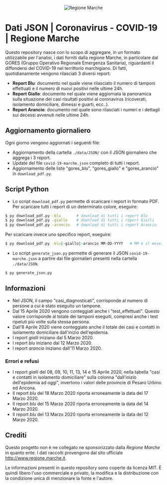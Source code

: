 <p align="center">
  <img src="http://www.regione.marche.it/Portals/0/Images/LogoSmall.png" alt="Regione Marche"/>
</p>

# Dati JSON | Coronavirus - COVID-19 | Regione Marche
Questo repository nasce con lo scopo di aggregare, in un formato utilizzabile per l'analisi, i dati forniti dalla regione Marche, in particolare dal GORES (Gruppo Operativo Regionale Emergenza Sanitaria), riguardanti il diffondersi del COVID-19 nel territtorio marchigiano.
Di fatti, quotidianamente vengono rilasciati 3 diversi report:
- **Report Blu**: documento nel quale viene rilasciato il numero di tamponi effettuati e il numero di nuovi positivi nelle ultime 24h.
- **Report Giallo**: documento nel quale viene aggiornata la panoramica sulla situazione dei casi risultati positivi al coronavirus (ricoverati, isolamento domiciliare, dimessi e guarti, ecc..).
- **Report Arancio**: documento nel quale sono rilasciati i numeri e i dettagli sui decessi avvenuti nelle ultime 24h.

## Aggiornamento giornaliero
Ogni giorno vengono aggiornati i seguenti file:
- Aggiornamento della cartella `./data/JSON/` con il JSON giornaliero che aggrega i 3 report.
- Update del file `covid-19-marche.json` completo di tutti i report.
- Aggiornamento delle liste "gores_blu", "gores_giallo" e "gores_arancio" in `download_pdf.py`.

## Script Python
- Lo script `download_pdf.py` permette di scaricare i report in formato PDF. Per scaricare tutti i report di un determinato colore, eseguire:
```bash
$ py download_pdf.py -blu       # download di tutti i report Blu
$ py download_pdf.py -giallo    # download di tutti i report Gialli
$ py download_pdf.py -arancio   # download di tutti i report Arancio
```
Per scaricare invece uno specifico report, eseguire:
```bash
$ py download_pdf.py -blu|-giallo|-arancio MM-DD-YYYY   # MM è il mese, DD il giorno e YYYY l'anno
```
- Lo script `generate_json.py` permette di generare il JSON `covid-19-marche.json` a partire dai file giornalieri presenti nella cartella `./data/JSON`.
```bash
$ py generate_json.py
```

## Informazioni
- Nel JSON, il campo "casi_diagnosticati", corrisponde al numero di persone a cui è stato eseguito un tampone.
- Dal 15 Aprile 2020 vengono conteggiati anche i "test_effettuati". Questo valore corrisponde al totale dei tamponi eseguiti, compresi anche i test ripetuti più volte sulla stessa persona.
- Dall'8 Aprile 2020 viene conteggiato anche il totale dei casi e contatti in isolamento domiciliare dall'inizio dell'epidemia.
- I report *gialli* iniziano dal 5 Marzo 2020.
- I report *blu* iniziano dal 12 Marzo 2020.
- I report *arancio* iniziano dall'11 Marzo 2020.

### Errori e refusi
- I report *gialli* del 08, 09, 10, 11, 13, 14 e 15 Aprile 2020, nella tabella "casi e contatti in isolamento domiciliare" sulla colonna "dall'inizio dell'epidemia ad oggi", invertono i valori delle provincie di Pesaro Urbino ed Ancona.
- Il report *blu* del 18 Marzo 2020 riporta erroneamente la data del 17 Marzo 2020.
- Il report *blu* del 15 Marzo 2020 riporta erroneamente la data del 14 Marzo 2020.
- Il report *blu* del 13 Marzo 2020 riporta erroneamente la data del 12 Marzo 2020.

## Crediti
Questo progetto non è ne collegato ne sponsorizzato dalla *Regione Marche* in quanto ente. I dati raccolti provengono dal sito ufficiale http://www.regione.marche.it.

Le informazioni presenti in questo repository sono coperte da licenza MIT. È quindi libero l'uso commerciale e privato, la modifica e la distribuzione con la condizione unica di menzionare la fonte e l'autore.